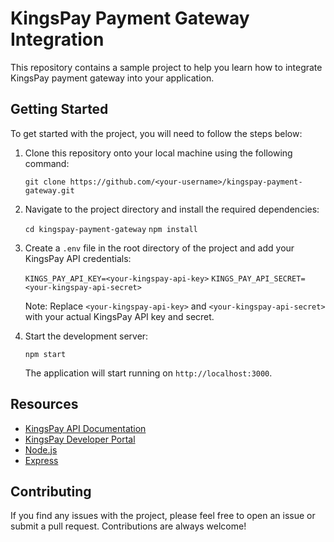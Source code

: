 KingsPay Payment Gateway Integration
====================================

This repository contains a sample project to help you learn how to integrate KingsPay payment gateway into your application.

Getting Started
---------------

To get started with the project, you will need to follow the steps below:

1.  Clone this repository onto your local machine using the following command:

    `git clone https://github.com/<your-username>/kingspay-payment-gateway.git`
    
2.  Navigate to the project directory and install the required dependencies:
    
     `cd kingspay-payment-gateway`
     `npm install`
    
3.  Create a `.env` file in the root directory of the project and add your KingsPay API credentials:
    
    `KINGS_PAY_API_KEY=<your-kingspay-api-key>`
    `KINGS_PAY_API_SECRET=<your-kingspay-api-secret>`
    
    Note: Replace `<your-kingspay-api-key>` and `<your-kingspay-api-secret>` with your actual KingsPay API key and secret.
    
4.  Start the development server:
    
    `npm start`
    
    The application will start running on `http://localhost:3000`.
    

Resources
---------

*   [KingsPay API Documentation](https://docs.kingspay.co/api/)
*   [KingsPay Developer Portal](https://developer.kingspay.co/)
*   [Node.js](https://nodejs.org/en/)
*   [Express](https://expressjs.com/)

Contributing
------------

If you find any issues with the project, please feel free to open an issue or submit a pull request. Contributions are always welcome!
